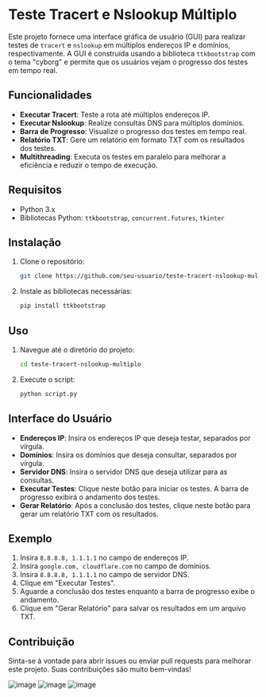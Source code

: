 # Teste Tracert e Nslookup Múltiplo

Este projeto fornece uma interface gráfica de usuário (GUI) para realizar testes de `tracert` e `nslookup` em múltiplos endereços IP e domínios, respectivamente. A GUI é construída usando a biblioteca `ttkbootstrap` com o tema "cyborg" e permite que os usuários vejam o progresso dos testes em tempo real.

## Funcionalidades

- **Executar Tracert**: Teste a rota até múltiplos endereços IP.
- **Executar Nslookup**: Realize consultas DNS para múltiplos domínios.
- **Barra de Progresso**: Visualize o progresso dos testes em tempo real.
- **Relatório TXT**: Gere um relatório em formato TXT com os resultados dos testes.
- **Multithreading**: Executa os testes em paralelo para melhorar a eficiência e reduzir o tempo de execução.

## Requisitos

- Python 3.x
- Bibliotecas Python: `ttkbootstrap`, `concurrent.futures`, `tkinter`

## Instalação

1. Clone o repositório:
    ```bash
    git clone https://github.com/seu-usuario/teste-tracert-nslookup-multiplo.git
    ```
2. Instale as bibliotecas necessárias:
    ```bash
    pip install ttkbootstrap
    ```

## Uso

1. Navegue até o diretório do projeto:
    ```bash
    cd teste-tracert-nslookup-multiplo
    ```
2. Execute o script:
    ```bash
    python script.py
    ```

## Interface do Usuário

- **Endereços IP**: Insira os endereços IP que deseja testar, separados por vírgula.
- **Domínios**: Insira os domínios que deseja consultar, separados por vírgula.
- **Servidor DNS**: Insira o servidor DNS que deseja utilizar para as consultas.
- **Executar Testes**: Clique neste botão para iniciar os testes. A barra de progresso exibirá o andamento dos testes.
- **Gerar Relatório**: Após a conclusão dos testes, clique neste botão para gerar um relatório TXT com os resultados.

## Exemplo

1. Insira `8.8.8.8, 1.1.1.1` no campo de endereços IP.
2. Insira `google.com, cloudflare.com` no campo de domínios.
3. Insira `8.8.8.8, 1.1.1.1` no campo de servidor DNS.
4. Clique em "Executar Testes".
5. Aguarde a conclusão dos testes enquanto a barra de progresso exibe o andamento.
6. Clique em "Gerar Relatório" para salvar os resultados em um arquivo TXT.

## Contribuição

Sinta-se à vontade para abrir issues ou enviar pull requests para melhorar este projeto. Suas contribuições são muito bem-vindas!

![image](https://github.com/Raehgon/Multi_NS-Tracer/assets/170561546/6ef787d5-dab5-4f57-a673-4ea9da6294a5)
![image](https://github.com/Raehgon/Multi_NS-Tracer/assets/170561546/01bed443-2349-478d-a26f-2b7b32d37886)
![image](https://github.com/Raehgon/Multi_NS-Tracer/assets/170561546/4b731745-728d-43fd-a7e8-10093e9495ca)

